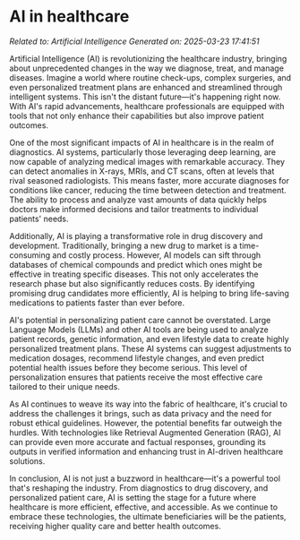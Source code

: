 # AI in healthcare

*Related to: Artificial Intelligence*
*Generated on: 2025-03-23 17:41:51*

Artificial Intelligence (AI) is revolutionizing the healthcare industry, bringing about unprecedented changes in the way we diagnose, treat, and manage diseases. Imagine a world where routine check-ups, complex surgeries, and even personalized treatment plans are enhanced and streamlined through intelligent systems. This isn't the distant future—it's happening right now. With AI's rapid advancements, healthcare professionals are equipped with tools that not only enhance their capabilities but also improve patient outcomes.

One of the most significant impacts of AI in healthcare is in the realm of diagnostics. AI systems, particularly those leveraging deep learning, are now capable of analyzing medical images with remarkable accuracy. They can detect anomalies in X-rays, MRIs, and CT scans, often at levels that rival seasoned radiologists. This means faster, more accurate diagnoses for conditions like cancer, reducing the time between detection and treatment. The ability to process and analyze vast amounts of data quickly helps doctors make informed decisions and tailor treatments to individual patients' needs.

Additionally, AI is playing a transformative role in drug discovery and development. Traditionally, bringing a new drug to market is a time-consuming and costly process. However, AI models can sift through databases of chemical compounds and predict which ones might be effective in treating specific diseases. This not only accelerates the research phase but also significantly reduces costs. By identifying promising drug candidates more efficiently, AI is helping to bring life-saving medications to patients faster than ever before.

AI's potential in personalizing patient care cannot be overstated. Large Language Models (LLMs) and other AI tools are being used to analyze patient records, genetic information, and even lifestyle data to create highly personalized treatment plans. These AI systems can suggest adjustments to medication dosages, recommend lifestyle changes, and even predict potential health issues before they become serious. This level of personalization ensures that patients receive the most effective care tailored to their unique needs.

As AI continues to weave its way into the fabric of healthcare, it's crucial to address the challenges it brings, such as data privacy and the need for robust ethical guidelines. However, the potential benefits far outweigh the hurdles. With technologies like Retrieval Augmented Generation (RAG), AI can provide even more accurate and factual responses, grounding its outputs in verified information and enhancing trust in AI-driven healthcare solutions.

In conclusion, AI is not just a buzzword in healthcare—it's a powerful tool that's reshaping the industry. From diagnostics to drug discovery, and personalized patient care, AI is setting the stage for a future where healthcare is more efficient, effective, and accessible. As we continue to embrace these technologies, the ultimate beneficiaries will be the patients, receiving higher quality care and better health outcomes.
